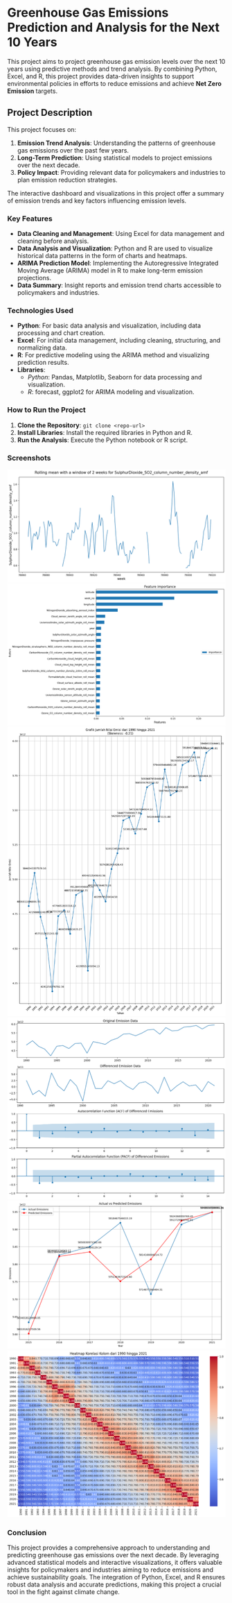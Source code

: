 # Greenhouse Gas Emissions Prediction and Analysis for the Next 10 Years

This project aims to project greenhouse gas emission levels over the next 10 years using predictive methods and trend analysis. By combining Python, Excel, and R, this project provides data-driven insights to support environmental policies in efforts to reduce emissions and achieve **Net Zero Emission** targets.

## Project Description
This project focuses on:
1. **Emission Trend Analysis**: Understanding the patterns of greenhouse gas emissions over the past few years.
2. **Long-Term Prediction**: Using statistical models to project emissions over the next decade.
3. **Policy Impact**: Providing relevant data for policymakers and industries to plan emission reduction strategies.

The interactive dashboard and visualizations in this project offer a summary of emission trends and key factors influencing emission levels.

### Key Features
- **Data Cleaning and Management**: Using Excel for data management and cleaning before analysis.
- **Data Analysis and Visualization**: Python and R are used to visualize historical data patterns in the form of charts and heatmaps.
- **ARIMA Prediction Model**: Implementing the Autoregressive Integrated Moving Average (ARIMA) model in R to make long-term emission projections.
- **Data Summary**: Insight reports and emission trend charts accessible to policymakers and industries.

### Technologies Used
- **Python**: For basic data analysis and visualization, including data processing and chart creation.
- **Excel**: For initial data management, including cleaning, structuring, and normalizing data.
- **R**: For predictive modeling using the ARIMA method and visualizing prediction results.
- **Libraries**:
  - *Python*: Pandas, Matplotlib, Seaborn for data processing and visualization.
  - *R*: forecast, ggplot2 for ARIMA modeling and visualization.

### How to Run the Project
1. **Clone the Repository**: `git clone <repo-url>`
2. **Install Libraries**: Install the required libraries in Python and R.
3. **Run the Analysis**: Execute the Python notebook or R script.

### Screenshots
![Screenshot 1](images/Picture1.png)
![Screenshot 2](images/Picture2.png)
![Screenshot 3](images/Picture3.png)
![Screenshot 4](images/Picture4.png)
![Screenshot 5](images/Picture5.png)
![Screenshot 6](images/Picture6.png)

### Conclusion
This project provides a comprehensive approach to understanding and predicting greenhouse gas emissions over the next decade. By leveraging advanced statistical models and interactive visualizations, it offers valuable insights for policymakers and industries aiming to reduce emissions and achieve sustainability goals. The integration of Python, Excel, and R ensures robust data analysis and accurate predictions, making this project a crucial tool in the fight against climate change.
